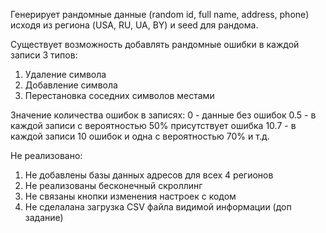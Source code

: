 Генерирует рандомные данные (random id, full name, address, phone)
исходя из региона (USA, RU, UA, BY) и seed для рандома.

Существует возможность добавлять рандомные ошибки в каждой записи 3 типов:
1. Удаление символа
2. Добавление символа
3. Перестановка соседних символов местами

Значение количества ошибок в записях:
0 - данные без ошибок
0.5 - в каждой записи с вероятностью 50% присутствует ошибка
10.7 - в каждой записи 10 ошибок и одна с вероятностью 70% и т.д.

Не реализовано:
1. Не добавлены базы данных адресов для всех 4 регионов
2. Не реализованы бесконечный скроллинг
3. Не связаны кнопки изменения настроек с кодом
4. Не сделалана загрузка CSV файла видимой информации (доп задание)
